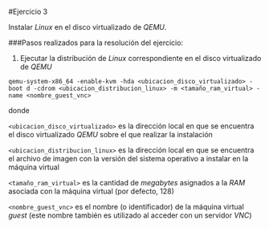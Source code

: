 #Ejercicio 3

Instalar _Linux_ en el disco virtualizado de _QEMU_.

###Pasos realizados para la resolución del ejercicio:

1. Ejecutar la distribución de _Linux_ correspondiente en el disco virtualizado de _QEMU_

 `qemu-system-x86_64 -enable-kvm -hda <ubicacion_disco_virtualizado> -boot d -cdrom <ubicacion_distribucion_linux> -m <tamaño_ram_virtual> -name <nombre_guest_vnc>`
 
 donde
 
 `<ubicacion_disco_virtualizado>` es la dirección local en que se encuentra el disco virtualizado _QEMU_ sobre el que realizar la instalación
 
 `<ubicacion_distribucion_linux>` es la dirección local en que se encuentra el archivo de imagen con la versión del sistema operativo a instalar en la máquina virtual
 
 `<tamaño_ram_virtual>` es la cantidad de _megabytes_ asignados a la _RAM_ asociada con la máquina virtual (por defecto, 128)
 
 `<nombre_guest_vnc>` es el nombre (o identificador) de la máquina virtual _guest_ (este nombre también es utilizado al acceder con un servidor _VNC_)
